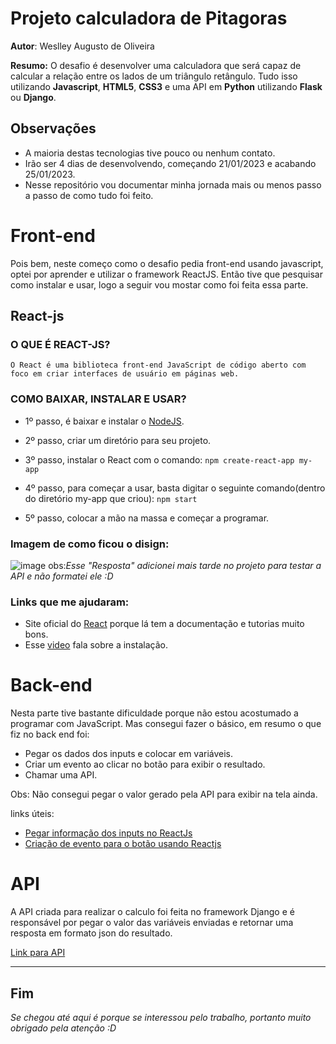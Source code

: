 # Projeto calculadora de Pitagoras

**Autor**: Weslley Augusto de Oliveira

**Resumo:** O desafio é desenvolver uma calculadora que será capaz de calcular a relação entre os lados de um triângulo
retângulo. Tudo isso utilizando **Javascript**, **HTML5**, **CSS3**  e uma API em **Python** utilizando **Flask** ou **Django**.



## Observações

* A maioria destas tecnologias tive pouco ou nenhum contato.
* Irão ser 4 dias de desenvolvendo, começando 21/01/2023 e acabando 25/01/2023.
* Nesse repositório vou documentar minha jornada mais ou menos passo a passo de como tudo foi feito.



# Front-end

Pois bem, neste começo como o desafio pedia front-end usando javascript, optei por aprender e utilizar o framework ReactJS. Então tive que pesquisar como instalar e usar, logo a seguir vou mostar como foi feita essa parte. 

## React-js
  
  
### O QUE É REACT-JS?
   

````
O React é uma biblioteca front-end JavaScript de código aberto com foco em criar interfaces de usuário em páginas web.
````

### COMO BAIXAR, INSTALAR E USAR? 
   
* 1º passo, é baixar e instalar o [NodeJS](https://nodejs.org/en/download/).

* 2º passo, criar um diretório para seu projeto.

* 3º passo, instalar o React com o comando: `npm create-react-app my-app ` 

* 4º passo, para começar a usar, basta digitar o seguinte comando(dentro do diretório my-app que criou): `npm start`

* 5º passo, colocar a mão na massa e começar a programar.

### Imagem de como ficou o disign:

![image](https://user-images.githubusercontent.com/84606803/214723946-e34dc9d9-d5eb-4370-8ec6-08c2aa0064ed.png)
obs:*Esse "Resposta" adicionei mais tarde no projeto para testar a API e não formatei ele :D*


### Links que me ajudaram:

* Site oficial do [React](https://pt-br.reactjs.org/docs/getting-started.html) porque lá tem a documentação e tutorias muito bons.
* Esse [video](https://www.youtube.com/watch?v=tPdoxF0kunU) fala sobre a instalação.


# Back-end

Nesta parte tive bastante dificuldade porque não estou acostumado a programar com JavaScript. Mas consegui fazer o básico, em resumo o que fiz no back end foi:
* Pegar os dados dos inputs e colocar em variáveis.
* Criar um evento ao clicar no botão para exibir o resultado.
* Chamar uma API.

Obs: Não consegui pegar o valor gerado pela API para exibir na tela ainda.

links úteis:

* [Pegar informação dos inputs no ReactJs](https://www.youtube.com/watch?v=0705NnPVDfU)
* [Criação de evento para o botão usando Reactjs](https://www.youtube.com/watch?v=UihbmA0pTCE)


# API

A API criada para realizar o calculo foi feita no framework Django e é responsável por pegar o valor das variáveis enviadas e retornar uma resposta em formato json do resultado. 

[Link para API](https://github.com/wedi0/API-Django-Calculadora-de-Pitagoras/blob/main/README.md)

------------

## Fim



*Se chegou até aqui é porque se interessou pelo trabalho, portanto muito obrigado pela atenção :D*




